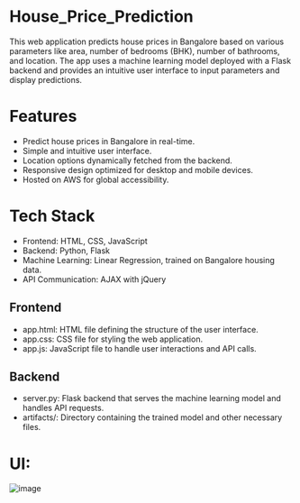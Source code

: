 # House_Price_Prediction
This web application predicts house prices in Bangalore based on various parameters like area, number of bedrooms (BHK), number of bathrooms, and location. The app uses a machine learning model deployed with a Flask backend and provides an intuitive user interface to input parameters and display predictions.


# Features
- Predict house prices in Bangalore in real-time.
- Simple and intuitive user interface.
- Location options dynamically fetched from the backend.
- Responsive design optimized for desktop and mobile devices.
- Hosted on AWS for global accessibility.
# Tech Stack
- Frontend: HTML, CSS, JavaScript
- Backend: Python, Flask
- Machine Learning: Linear Regression, trained on Bangalore housing data.
- API Communication: AJAX with jQuery

## Frontend
- app.html: HTML file defining the structure of the user interface.
- app.css: CSS file for styling the web application.
- app.js: JavaScript file to handle user interactions and API calls.
## Backend
- server.py: Flask backend that serves the machine learning model and handles API requests.
- artifacts/: Directory containing the trained model and other necessary files.

# UI:
![image](https://github.com/user-attachments/assets/dc6d9d64-ac4e-4ae6-84eb-9fbb2ca93c00)

